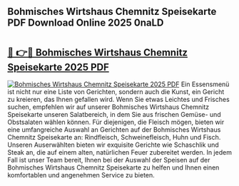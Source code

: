 ## Bohmisches Wirtshaus Chemnitz Speisekarte PDF Download Online 2025 0naLD

# <h2><a href="http://gcc07au.nevu.top/?p=Bohmisches+Wirtshaus+Chemnitz+Speisekarte">🔗 👉🔴 Bohmisches Wirtshaus Chemnitz Speisekarte 2025 PDF</a></h2>

[![Bohmisches Wirtshaus Chemnitz Speisekarte 2025 PDF](https://i.imgur.com/dBaPXMq.png)](http://gcc07au.nevu.top/?p=Bohmisches+Wirtshaus+Chemnitz+Speisekarte)
Ein Essensmenü ist nicht nur eine Liste von Gerichten, sondern auch die Kunst, ein Gericht zu kreieren, das Ihnen gefallen wird. Wenn Sie etwas Leichtes und Frisches suchen, empfehlen wir auf unserer Bohmisches Wirtshaus Chemnitz Speisekarte unseren Salatbereich, in dem Sie aus frischen Gemüse- und Obstsalaten wählen können. Für diejenigen, die Fleisch mögen, bieten wir eine umfangreiche Auswahl an Gerichten auf der Bohmisches Wirtshaus Chemnitz Speisekarte an: Rindfleisch, Schweinefleisch, Huhn und Fisch. Unseren Auserwählten bieten wir exquisite Gerichte wie Schaschlik und Steak an, die auf einem alten, natürlichen Feuer zubereitet werden. In jedem Fall ist unser Team bereit, Ihnen bei der Auswahl der Speisen auf der Bohmisches Wirtshaus Chemnitz Speisekarte zu helfen und Ihnen einen komfortablen und angenehmen Service zu bieten.
